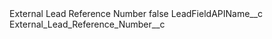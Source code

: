 <?xml version="1.0" encoding="UTF-8"?>
<CustomMetadata xmlns="http://soap.sforce.com/2006/04/metadata" xmlns:xsi="http://www.w3.org/2001/XMLSchema-instance" xmlns:xsd="http://www.w3.org/2001/XMLSchema">
    <label>External Lead Reference Number</label>
    <protected>false</protected>
    <values>
        <field>LeadFieldAPIName__c</field>
        <value xsi:type="xsd:string">External_Lead_Reference_Number__c</value>
    </values>
</CustomMetadata>
